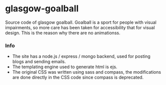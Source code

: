 # glasgow-goalball

Source code of glasgow goalball.
Goalball is a sport for people with visual impairments, so more care has been taken for accessibility that for visual design.
This is the reason why there are no animationss.

### Info

- The site has a node.js / express / mongo backend, used for posting blogs and sending emails.
- The templating engine used to generate html is ejs.
- The original CSS was written using sass and compass, the modifications are done directly in the CSS code since compass is deprecated.
